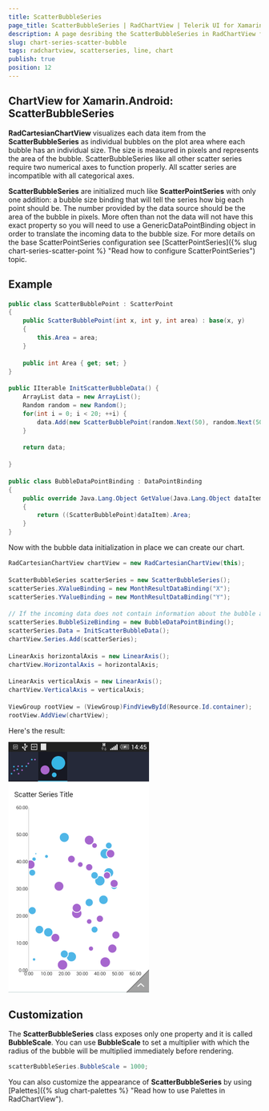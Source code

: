 ```yaml
---
title: ScatterBubbleSeries
page_title: ScatterBubbleSeries | RadChartView | Telerik UI for Xamarin.Android Documentation
description: A page desribing the ScatterBubbleSeries in RadChartView for Android. This article explains the most important things you need to know before using ScatterBubbleSeries.
slug: chart-series-scatter-bubble
tags: radchartview, scatterseries, line, chart
publish: true
position: 12
---
```


## ChartView for Xamarin.Android: ScatterBubbleSeries

**RadCartesianChartView** visualizes each data item from the **ScatterBubbleSeries** as individual bubbles on the plot area where each bubble has an individual size. The size is measured in pixels and represents the area of the bubble. ScatterBubbleSeries like all other scatter series require two numerical axes to function properly. All scatter series are incompatible with all categorical axes.

**ScatterBubbleSeries** are initialized much like **ScatterPointSeries** with only one addition: a bubble size binding that will tell the series how big each point should be. The number provided by the data source should be the area of the bubble in pixels. More often than not the data will not have this exact property so you will need to use a GenericDataPointBinding object in order to translate the incoming data to the bubble size.
For more details on the base ScatterPointSeries configuration see [ScatterPointSeries]({% slug chart-series-scatter-point %} "Read how to configure ScatterPointSeries") topic.

## Example

```C#
public class ScatterBubblePoint : ScatterPoint
{
	public ScatterBubblePoint(int x, int y, int area) : base(x, y)
	{	
		this.Area = area;
	}
	
	public int Area { get; set; }
}

public IIterable InitScatterBubbleData() {
	ArrayList data = new ArrayList();
	Random random = new Random();
	for(int i = 0; i < 20; ++i) {
		data.Add(new ScatterBubblePoint(random.Next(50), random.Next(50), random.Next(5000)));
	}
	
	return data;
	
}

public class BubbleDataPointBinding : DataPointBinding
{
	public override Java.Lang.Object GetValue(Java.Lang.Object dataItem)
	{
		return ((ScatterBubblePoint)dataItem).Area;
	}
}
```

Now with the bubble data initialization in place we can create our chart.

```C#
RadCartesianChartView chartView = new RadCartesianChartView(this);

ScatterBubbleSeries scatterSeries = new ScatterBubbleSeries();
scatterSeries.XValueBinding = new MonthResultDataBinding("X");
scatterSeries.YValueBinding = new MonthResultDataBinding("Y");

// If the incoming data does not contain information about the bubble area, the lambda expression is a good place to calculate it.
scatterSeries.BubbleSizeBinding = new BubbleDataPointBinding();
scatterSeries.Data = InitScatterBubbleData();
chartView.Series.Add(scatterSeries);

LinearAxis horizontalAxis = new LinearAxis();
chartView.HorizontalAxis = horizontalAxis;

LinearAxis verticalAxis = new LinearAxis();
chartView.VerticalAxis = verticalAxis;

ViewGroup rootView = (ViewGroup)FindViewById(Resource.Id.container);
rootView.AddView(chartView);
```

Here's the result:

![TelerikUI-Chart-Series-Scatter-Bubble](images/chart-series-scatter-bubble.png "Demo of Cartesian chart with ScatterBubbleSeries.")

## Customization

The **ScatterBubbleSeries** class exposes only one property and it is called **BubbleScale**. You can use **BubbleScale** to set a multiplier with which the radius of the bubble will be multiplied immediately before rendering.

```C#
scatterBubbleSeries.BubbleScale = 1000;
```

You can also customize the appearance of **ScatterBubbleSeries** by using [Palettes]({% slug chart-palettes %} "Read how to use Palettes in RadChartView").